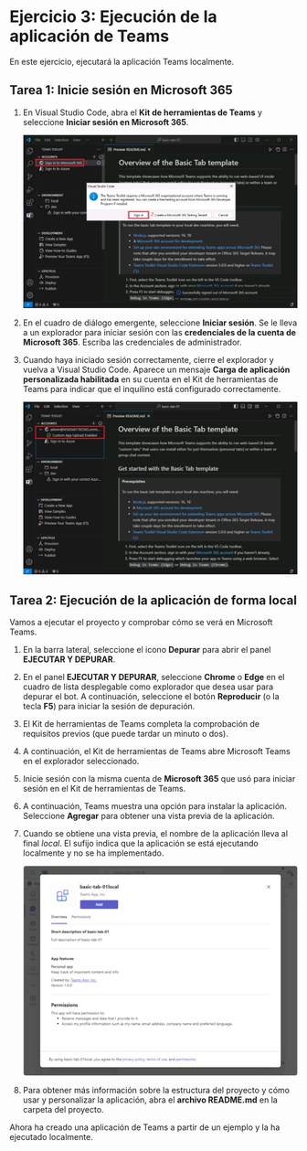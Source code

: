 # Ejercicio 3: Ejecución de la aplicación de Teams

En este ejercicio, ejecutará la aplicación Teams localmente.

## Tarea 1: Inicie sesión en Microsoft 365

1. En Visual Studio Code, abra el **Kit de herramientas de Teams** y seleccione **Iniciar sesión en Microsoft 365**.

    ![Captura de pantalla del botón de inicio de sesión en el Kit de herramientas de Teams para M365.](../../media/sign-in.png)

2. En el cuadro de diálogo emergente, seleccione **Iniciar sesión**. Se le lleva a un explorador para iniciar sesión con las **credenciales de la cuenta de Microsoft 365**.  Escriba las credenciales de administrador.

3. Cuando haya iniciado sesión correctamente, cierre el explorador y vuelva a Visual Studio Code. Aparece un mensaje **Carga de aplicación personalizada habilitada** en su cuenta en el Kit de herramientas de Teams para indicar que el inquilino está configurado correctamente.

    ![Captura de pantalla de la nota habilitada para la instalación de prueba en el Kit de herramientas de Teams.](../../media/sideload-enabled.png)

## Tarea 2: Ejecución de la aplicación de forma local

Vamos a ejecutar el proyecto y comprobar cómo se verá en Microsoft Teams.

1. En la barra lateral, seleccione el icono **Depurar** para abrir el panel **EJECUTAR Y DEPURAR**.
2. En el panel **EJECUTAR Y DEPURAR**, seleccione **Chrome** o **Edge** en el cuadro de lista desplegable como explorador que desea usar para depurar el bot.  A continuación, seleccione el botón **Reproducir** (o la tecla **F5**) para iniciar la sesión de depuración.
3. El Kit de herramientas de Teams completa la comprobación de requisitos previos (que puede tardar un minuto o dos).
4. A continuación, el Kit de herramientas de Teams abre Microsoft Teams en el explorador seleccionado.
5. Inicie sesión con la misma cuenta de **Microsoft 365** que usó para iniciar sesión en el Kit de herramientas de Teams.
6. A continuación, Teams muestra una opción para instalar la aplicación. Seleccione **Agregar** para obtener una vista previa de la aplicación.
7. Cuando se obtiene una vista previa, el nombre de la aplicación lleva al final *local*. El sufijo indica que la aplicación se está ejecutando localmente y no se ha implementado.

    ![Captura de pantalla del cuadro de diálogo para instalar una aplicación de Teams.](../../media/add-teams-app.png)

8. Para obtener más información sobre la estructura del proyecto y cómo usar y personalizar la aplicación, abra el **archivo README.md** en la carpeta del proyecto.

Ahora ha creado una aplicación de Teams a partir de un ejemplo y la ha ejecutado localmente.
